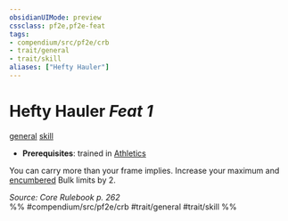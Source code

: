 ```yaml
---
obsidianUIMode: preview
cssclass: pf2e,pf2e-feat
tags:
- compendium/src/pf2e/crb
- trait/general
- trait/skill
aliases: ["Hefty Hauler"]
---
```

# Hefty Hauler  *Feat 1*  
[general](../../rules/traits/general.md)  [skill](../../rules/traits/skill.md)  

- **Prerequisites**: trained in [Athletics](../skills.md#Athletics)

You can carry more than your frame implies. Increase your maximum and [encumbered](../../rules/conditions.md#Encumbered) Bulk limits by 2.

*Source: Core Rulebook p. 262*  
%% #compendium/src/pf2e/crb #trait/general #trait/skill %%